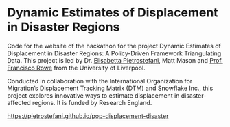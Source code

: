 # Dynamic Estimates of Displacement in Disaster Regions

Code for the website of the hackathon for the project Dynamic Estimates of Displacement in Disaster Regions: A Policy-Driven Framework Triangulating Data.
This project is led by Dr. [Elisabetta Pietrostefani](https://www.pietrostefani.com/), Matt Mason and [Prof. Francisco Rowe](https://www.franciscorowe.com/) from the University of Liverpool.

Conducted in collaboration with the International Organization for Migration’s Displacement Tracking Matrix (DTM) and Snowflake Inc., this project explores innovative ways to estimate displacement in disaster-affected regions. It is funded by Research England.

https://pietrostefani.github.io/pop-displacement-disaster
